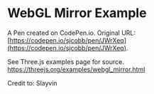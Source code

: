 # WebGL Mirror Example

A Pen created on CodePen.io. Original URL: [https://codepen.io/sjcobb/pen/JWrXeq](https://codepen.io/sjcobb/pen/JWrXeq).

See Three.js examples page for source.
https://threejs.org/examples/webgl_mirror.html

Credit to:  Slayvin